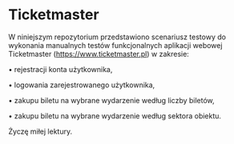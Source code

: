 # Ticketmaster

W niniejszym repozytorium przedstawiono scenariusz testowy do wykonania manualnych testów funkcjonalnych aplikacji webowej Ticketmaster (https://www.ticketmaster.pl) w zakresie:

• rejestracji konta użytkownika,

• logowania zarejestrowanego użytkownika,

• zakupu biletu na wybrane wydarzenie według liczby biletów,

• zakupu biletu na wybrane wydarzenie według sektora obiektu.



Życzę miłej lektury.
